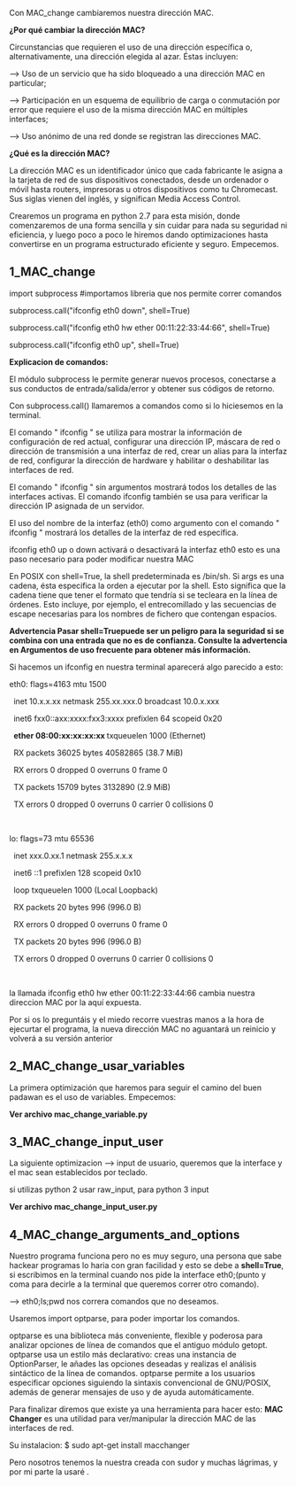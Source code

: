<p>Con MAC_change cambiaremos nuestra dirección MAC.</p>

<p><b>¿Por qué cambiar la dirección MAC?</b></p>
Circunstancias que requieren el uso de una dirección específica o, alternativamente, una dirección elegida al azar. Éstas incluyen:</p>

<p> --> Uso de un servicio que ha sido bloqueado a una dirección MAC en particular;</p>
<p> --> Participación en un esquema de equilibrio de carga o conmutación por error que requiere el uso de la misma dirección MAC en múltiples interfaces;</p>
<p> --> Uso anónimo de una red donde se registran las direcciones MAC.</p>

<p><b>¿Qué es la dirección MAC?</b></p>
<p> La dirección MAC es un identificador único que cada fabricante le asigna a la tarjeta de red de sus dispositivos conectados, desde un ordenador o móvil hasta routers, impresoras u otros dispositivos como tu Chromecast. Sus siglas vienen del inglés, y significan Media Access Control.</p>

<p>Crearemos un programa en python 2.7 para esta misión, donde comenzaremos de una forma sencilla y sin cuidar para nada su seguridad ni eficiencia, y luego poco a poco
le hiremos dando optimizaciones hasta convertirse en un programa estructurado eficiente y seguro. Empecemos.</p>

<h2> 1_MAC_change</h2>
<div>
<p>import subprocess  #importamos libreria que nos permite correr comandos</p>

<p>subprocess.call("ifconfig eth0 down", shell=True)</p>
<p>subprocess.call("ifconfig eth0 hw ether 00:11:22:33:44:66", shell=True)</p>
<p>subprocess.call("ifconfig eth0 up", shell=True)</p></div>

<p><b>Explicacion de comandos:</b></p>
<p>El módulo subprocess le permite generar nuevos procesos, conectarse a sus conductos de entrada/salida/error y obtener sus códigos de retorno.</p>
<p>Con subprocess.call() llamaremos a comandos como si lo hiciesemos en la terminal.</p>
<p>El comando " ifconfig " se utiliza para mostrar la información de configuración de red actual, configurar una dirección IP, máscara de red o dirección de transmisión a una interfaz de red, crear un alias para la interfaz de red, configurar la dirección de hardware y habilitar o deshabilitar las interfaces de red.</p>
<p>El comando " ifconfig " sin argumentos mostrará todos los detalles de las interfaces activas. El comando ifconfig también se usa para verificar la dirección IP asignada de un servidor.</p>
<p>El uso del nombre de la interfaz (eth0) como argumento con el comando " ifconfig " mostrará los detalles de la interfaz de red específica.</p>
<p>ifconfig eth0 up o down activará o desactivará la interfaz eth0 esto es una paso necesario para poder modificar nuestra MAC</p>
<p> En POSIX con shell=True, la shell predeterminada es /bin/sh. Si args es una cadena, ésta especifica la orden a ejecutar por la shell. Esto significa que la cadena tiene que tener el formato que tendría si se tecleara en la línea de órdenes. Esto incluye, por ejemplo, el entrecomillado y las secuencias de escape necesarias para los nombres de fichero que contengan espacios. </p>
<p><b> Advertencia Pasar shell=Truepuede ser un peligro para la seguridad si se combina con una entrada que no es de confianza. Consulte la advertencia en Argumentos de uso frecuente para obtener más información.</b></p>

<p>Si hacemos un ifconfig en nuestra terminal aparecerá algo parecido a esto:</p>
<div>
<p>eth0: flags=4163<UP,BROADCAST,RUNNING,MULTICAST>  mtu 1500</p>
<p>&nbsp        inet 10.x.x.xx  netmask 255.xx.xxx.0  broadcast 10.0.x.xxx</p>
<p>&nbsp        inet6 fxx0::axx:xxxx:fxx3:xxxx  prefixlen 64  scopeid 0x20<link></p>
<p>&nbsp   <b>  ether 08:00:xx:xx:xx:xx </b> txqueuelen 1000  (Ethernet) </p>
<p>&nbsp        RX packets 36025  bytes 40582865 (38.7 MiB)</p>
<p>&nbsp        RX errors 0  dropped 0  overruns 0  frame 0</p>
<p>&nbsp        TX packets 15709  bytes 3132890 (2.9 MiB)</p>
<p>&nbsp        TX errors 0  dropped 0 overruns 0  carrier 0  collisions 0</p><br>

<p>lo: flags=73<UP,LOOPBACK,RUNNING>  mtu 65536</p>
<p>&nbsp        inet xxx.0.xx.1  netmask 255.x.x.x</p>
<p>&nbsp        inet6 ::1  prefixlen 128  scopeid 0x10<host></p>
<p>&nbsp        loop  txqueuelen 1000  (Local Loopback)</p>
<p>&nbsp        RX packets 20  bytes 996 (996.0 B)</p>
<p>&nbsp        RX errors 0  dropped 0  overruns 0  frame 0</p>
<p>&nbsp        TX packets 20  bytes 996 (996.0 B)</p>
<p>&nbsp        TX errors 0  dropped 0 overruns 0  carrier 0  collisions 0</p><br>
</div>

<p> la llamada ifconfig eth0 hw ether 00:11:22:33:44:66 cambia nuestra direccion MAC por la aquí expuesta.</p>
<p> Por si os lo preguntáis y el miedo recorre vuestras manos a la hora de ejecurtar el programa, la nueva dirección MAC no aguantará un reinicio y volverá a su versión anterior</p>


<h2> 2_MAC_change_usar_variables</h2> 
<p>La primera optimización que haremos para seguir el camino del buen padawan es el uso de variables. Empecemos:</p>
  
<p><b> Ver archivo mac_change_variable.py</b></p>


<h2> 3_MAC_change_input_user</h2> 
<p> La siguiente optimizacion --> input de usuario, queremos que la interface y el mac sean establecidos por teclado.</p>

<p> si utilizas python 2 usar raw_input, para python 3 input
<p><b> Ver archivo mac_change_input_user.py</b></p>


<h2> 4_MAC_change_arguments_and_options</h2> 
<p>Nuestro programa funciona pero no es muy seguro, una persona que sabe hackear programas lo haria con gran facilidad y esto se debe a <b>shell=True</b>, si escribimos en la terminal cuando nos pide la interface eth0;(punto y coma para decirle a la terminal que queremos correr otro comando). </p>
<p> --> eth0;ls;pwd nos correra comandos que no deseamos.</p>

<p>Usaremos import optparse, para poder importar los comandos.</p>
<p>optparse es una biblioteca más conveniente, flexible y poderosa para analizar opciones de línea de comandos que el antiguo módulo getopt. optparse usa un estilo más declarativo: creas una instancia de OptionParser, le añades las opciones deseadas y realizas el análisis sintáctico de la línea de comandos. optparse permite a los usuarios especificar opciones siguiendo la sintaxis convencional de GNU/POSIX, además de generar mensajes de uso y de ayuda automáticamente.</p>





Para finalizar diremos que existe ya una herramienta para hacer esto: <b>MAC Changer</b> es una utilidad para ver/manipular la dirección MAC de las interfaces de red.</p>
<p>Su instalacion: $ sudo apt-get install macchanger</p>
<p>Pero nosotros tenemos la nuestra creada con sudor y muchas lágrimas, y por mi parte la usaré .
  
